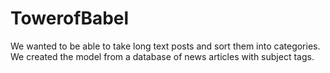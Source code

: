 # TowerofBabel
We wanted to be able to take long text posts and sort them into categories. We created the model from a database of news articles with subject tags.

